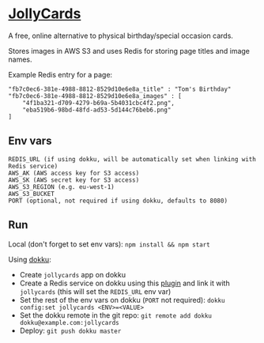 # [JollyCards](https://jolly.cards)

A free, online alternative to physical birthday/special occasion cards.

Stores images in AWS S3 and uses Redis for storing page titles and image names.

Example Redis entry for a page:
```
"fb7c0ec6-381e-4988-8812-8529d10e6e8a_title" : "Tom's Birthday"
"fb7c0ec6-381e-4988-8812-8529d10e6e8a_images" : [
    "4f1ba321-d709-4279-b69a-5b4031cbc4f2.png",
    "eba519b6-98bd-48fd-ad53-5d144c76beb6.png"
]
```

## Env vars
```
REDIS_URL (if using dokku, will be automatically set when linking with Redis service)
AWS_AK (AWS access key for S3 access)
AWS_SK (AWS secret key for S3 access)
AWS_S3_REGION (e.g. eu-west-1)
AWS_S3_BUCKET
PORT (optional, not required if using dokku, defaults to 8080)
```

## Run

Local (don't forget to set env vars):
`npm install && npm start`

Using [dokku](http://dokku.viewdocs.io/dokku/):
* Create `jollycards` app on dokku
* Create a Redis service on dokku using this [plugin](https://github.com/dokku/dokku-redis) and link it with `jollycards` (this will set the `REDIS_URL` env var)
* Set the rest of the env vars on dokku (`PORT` not required):
`dokku config:set jollycards <ENV>=<VALUE>`
* Set the dokku remote in the git repo: 
`git remote add dokku dokku@example.com:jollycards`
* Deploy:
`git push dokku master`
